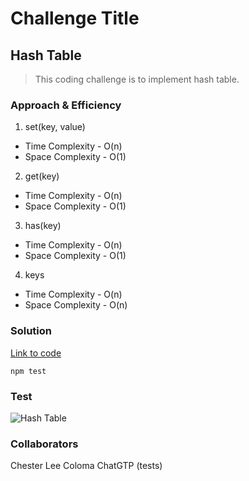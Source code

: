# Challenge Title
## Hash Table
> This coding challenge is to implement hash table.

### Approach & Efficiency
<!-- What approach did you take? Why? What is the Big O space/time for this approach? -->

1. set(key, value)
  * Time Complexity - O(n)
  * Space Complexity - O(1)
2. get(key)
  * Time Complexity - O(n)
  * Space Complexity - O(1)
3. has(key)
  * Time Complexity - O(n)
  * Space Complexity - O(1)
4. keys
  * Time Complexity - O(n)
  * Space Complexity - O(n)

### Solution
<!-- Show how to run your code, and examples of it in action -->
[Link to code](https://github.com/cleecoloma/data-structures-and-algorithms/tree/main/javascript/hash-table)

```text
npm test
```

### Test
![Hash Table](../../images/hash-table-test.png)

### Collaborators
Chester Lee Coloma
ChatGTP (tests)
